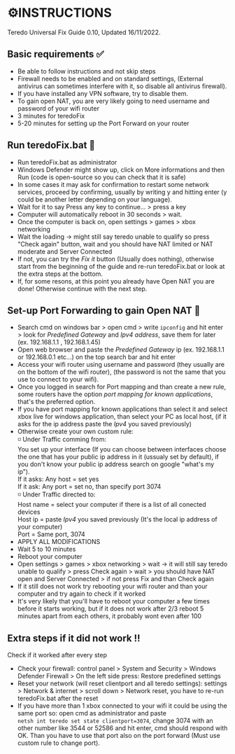 # :gear:INSTRUCTIONS
Teredo Universal Fix Guide 0.10, Updated 16/11/2022.
## Basic requirements :white_check_mark:
- Be able to follow instructions and not skip steps
- Firewall needs to be enabled and on standard settings, (External antivirus can sometimes interfere with it, so disable all antivirus firewall).
- If you have installed any VPN software, try to disable them.
- To gain open NAT, you are very likely going to need username and password of your wifi router
- 3 minutes for teredoFix
- 5-20 minutes for setting up the Port Forward on your router
## Run teredoFix.bat :runner:
- Run teredoFix.bat as administrator
- Windows Defender might show up, click on More informations and then Run (code is open-source so you can check that it is safe)
- In some cases it may ask for confirmation to restart some network services, proceed by confirming, usually by writing y and hitting enter (y could be another letter depending on your language).
- Wait for it to say Press any key to continue... > press a key
- Computer will automatically reboot in 30 seconds > wait.
- Once the computer is back on, open settings > games > xbox networking
- Wait the loading -> might still say teredo unable to qualify so press "Check again" button, wait and you should have NAT limited or NAT moderate and Server Connected
- If not, you can try the *Fix it* button (Usually does nothing), otherwise start from the beginning of the guide and re-run teredoFix.bat or look at the extra steps at the bottom.
- If, for some resons, at this point you already have Open NAT you are done! Otherwise continue with the next step.
## Set-up Port Forwarding to gain Open NAT :twisted_rightwards_arrows:
- Search cmd on windows bar > open cmd > write ```ipconfig``` and hit enter > look for *Predefined Gateway* and *Ipv4 address*, save them for later (ex. 192.168.1.1 , 192.168.1.45)
- Open web browser and paste the *Predefined Gateway* ip (ex. 192.168.1.1 or 192.168.0.1 etc...) on the top search bar and hit enter
- Access your wifi router using username and password (they usually are on the bottom of the wifi router), (the password is not the same that you use to connect to your wifi). 
- Once you logged in search for Port mapping and than create a new rule, some routers have the option *port mapping for known applications*, that's the preferred option.
- If you have port mapping for known applications than select it and select xbox live for windows application, than select your PC as local host, (if it asks for the ip address paste the *Ipv4* you saved previously)
- Otherwise create your own custom rule:<br>
:white_medium_small_square: Under Traffic comming from:<br>
You set up your interface (If you can choose between interfaces choose the one that has your public ip address in it (ussualy set by default), if you don't know your public ip address search on google "what's my ip").<br>
If it asks: Any host = set yes<br>
If it ask: Any port = set no, than specify port 3074<br>
:white_medium_small_square: Under Traffic directed to:<br>
Host name = select your computer if there is a list of all conected devices<br>
Host ip = paste *Ipv4* you saved previously (It's the local ip address of your computer)<br>
Port = Same port, 3074<br>
- APPLY ALL MODIFICATIONS
- Wait 5 to 10 minutes
- Reboot your computer
- Open settings > games > xbox networking > wait -> it will still say teredo unable to qualify > 
press Check again > wait > you should have NAT open and Server Connected > if not press Fix and than Check again
- If it still does not work try rebooting your wifi router and than your computer and try again to check if it worked
- It's very likely that you'll have to reboot your computer a few times before it starts working, but if it does not work after 2/3 reboot 5 minutes apart from each others, it probably wont even after 100
## Extra steps if it did not work :bangbang:
Check if it worked after every step
- Check your firewall: control panel > System and Security > Windows Defender Firewall > On the left side press: Restore predefined settings
- Reset your network (will reset clientport and all teredo settings): settings > Network & internet > scroll down > Network reset, you have to re-run teredoFix.bat after the reset
- If you have more than 1 xbox connected to your wifi it could be using the same port so: open cmd as administrator and paste<br>
```netsh int teredo set state clientport=3074```, change 3074 with an other number like 3544 or 52586 and hit enter, cmd should respond with OK. Than you have to use that port also on the port forward (Must use custom rule to change port).
